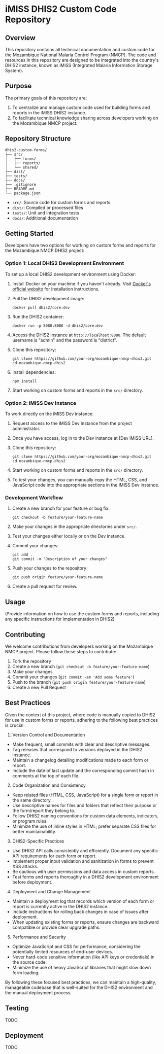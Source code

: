 # iMISS DHIS2 Custom Code Repository

## Overview

This repository contains all technical documentation and custom code for the Mozambique National Malaria Control Program (NMCP). The code and resources in this repository are designed to be integrated into the country's DHIS2 instance, known as iMISS (Integrated Malaria Information Storage System).

## Purpose

The primary goals of this repository are:

1. To centralize and manage custom code used for building forms and reports in the iMISS DHIS2 instance.
2. To facilitate technical knowledge sharing across developers working on the Mozambique NMCP project.

## Repository Structure

```
dhis2-custom-forms/
├── src/
│   ├── forms/
│   ├── reports/
│   └── shared/
├── dist/
├── tests/
├── docs/
├── .gitignore
├── README.md
└── package.json
```

- `src/`: Source code for custom forms and reports
- `dist/`: Compiled or processed files
- `tests/`: Unit and integration tests
- `docs/`: Additional documentation

## Getting Started

Developers have two options for working on custom forms and reports for the Mozambique NMCP DHIS2 project:

### Option 1: Local DHIS2 Development Environment

To set up a local DHIS2 development environment using Docker:

1. Install Docker on your machine if you haven't already. Visit [Docker's official website](https://www.docker.com/get-started) for installation instructions.

2. Pull the DHIS2 development image:
   ```
   docker pull dhis2/core:dev
   ```

3. Run the DHIS2 container:
   ```
   docker run -p 8080:8080 -d dhis2/core:dev
   ```

4. Access the DHIS2 instance at `http://localhost:8080`. The default username is "admin" and the password is "district".

5. Clone this repository:
   ```
   git clone https://github.com/your-org/mozambique-nmcp-dhis2.git
   cd mozambique-nmcp-dhis2
   ```

6. Install dependencies:
   ```
   npm install
   ```

7. Start working on custom forms and reports in the `src/` directory.

### Option 2: iMISS Dev Instance

To work directly on the iMISS Dev instance:

1. Request access to the iMISS Dev instance from the project administrator.

2. Once you have access, log in to the Dev instance at [Dev iMISS URL].

3. Clone this repository:
   ```
   git clone https://github.com/your-org/mozambique-nmcp-dhis2.git
   cd mozambique-nmcp-dhis2
   ```

5. Start working on custom forms and reports in the `src/` directory.

6. To test your changes, you can manually copy the HTML, CSS, and JavaScript code into the appropriate sections in the iMISS Dev instance.

### Development Workflow

1. Create a new branch for your feature or bug fix:
   ```
   git checkout -b feature/your-feature-name
   ```

2. Make your changes in the appropriate directories under `src/`.

3. Test your changes either locally or on the Dev instance.

4. Commit your changes:
   ```
   git add .
   git commit -m "Description of your changes"
   ```

5. Push your changes to the repository:
   ```
   git push origin feature/your-feature-name
   ```

6. Create a pull request for review.


## Usage

(Provide information on how to use the custom forms and reports, including any specific instructions for implementation in DHIS2)

## Contributing

We welcome contributions from developers working on the Mozambique NMCP project. Please follow these steps to contribute:

1. Fork the repository
2. Create a new branch (`git checkout -b feature/your-feature-name`)
3. Make your changes
4. Commit your changes (`git commit -am 'Add some feature'`)
5. Push to the branch (`git push origin feature/your-feature-name`)
6. Create a new Pull Request

## Best Practices

Given the context of this project, where code is manually copied to DHIS2 for use in custom forms or reports, adhering to the following best practices is crucial:

1. Version Control and Documentation

* Make frequent, small commits with clear and descriptive messages.
* Tag releases that correspond to versions deployed in the DHIS2 instance.
* Maintain a changelog detailing modifications made to each form or report.
* Include the date of last update and the corresponding commit hash in comments at the top of each file.

2. Code Organization and Consistency

* Keep related files (HTML, CSS, JavaScript) for a single form or report in the same directory.
* Use descriptive names for files and folders that reflect their purpose or the form/report they belong to.
* Follow DHIS2 naming conventions for custom data elements, indicators, or program rules.
* Minimize the use of inline styles in HTML; prefer separate CSS files for better maintainability.

3. DHIS2-Specific Practices

* Use DHIS2 API calls consistently and efficiently. Document any specific API requirements for each form or report.
* Implement proper input validation and sanitization in forms to prevent XSS attacks.
* Be cautious with user permissions and data access in custom reports.
* Test forms and reports thoroughly in a DHIS2 development environment before deployment.

4. Deployment and Change Management

* Maintain a deployment log that records which version of each form or report is currently active in the DHIS2 instance.
* Include instructions for rolling back changes in case of issues after deployment.
* When updating existing forms or reports, ensure changes are backward compatible or provide clear upgrade paths.

5. Performance and Security

* Optimize JavaScript and CSS for performance, considering the potentially limited resources of end-user devices.
* Never hard-code sensitive information (like API keys or credentials) in the source code.
* Minimize the use of heavy JavaScript libraries that might slow down form loading.

By following these focused best practices, we can maintain a high-quality, manageable codebase that is well-suited for the DHIS2 environment and the manual deployment process.

## Testing

TODO

## Deployment

TODO
